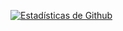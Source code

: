 [![Estadísticas de Github](https://github-readme-stats.vercel.app/api?username=RafaSojo&show_icons=true&theme=dark)](https://github.com/RafaSojo/RafaSojo)


<!--
**RafaSojo/RafaSojo** is a ✨ _special_ ✨ repository because its `README.md` (this file) appears on your GitHub profile.

Here are some ideas to get you started:

- 🔭 I’m currently working on ...
- 🌱 I’m currently learning ...
- 👯 I’m looking to collaborate on ...
- 🤔 I’m looking for help with ...
- 💬 Ask me about ...
- 📫 How to reach me: ...
- 😄 Pronouns: ...
- ⚡ Fun fact: ...
-->
